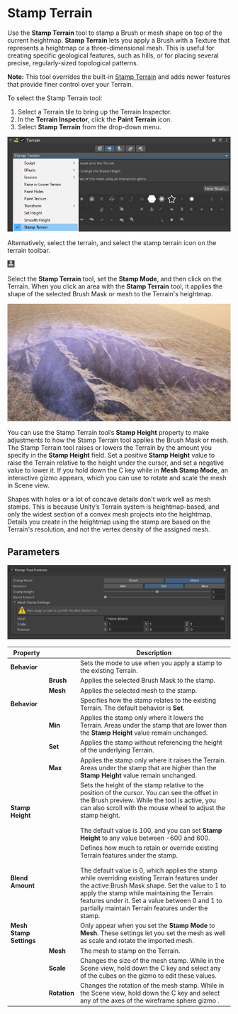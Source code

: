 # Stamp Terrain

Use the **Stamp Terrain** tool to stamp a Brush or mesh shape on top of the current heightmap. **Stamp Terrain** lets you apply a Brush with a Texture that represents a heightmap or a three-dimensional mesh. This is useful for creating specific geological features, such as hills, or for placing several precise, regularly-sized topological patterns.

**Note:** This tool overrides the built-in [Stamp Terrain](https://docs.unity3d.com/Manual/terrain-StampTerrain.html) and adds newer features that provide finer control over your Terrain.

To select the Stamp Terrain tool:
1. Select a Terrain tile to bring up the Terrain Inspector.
2. In the **Terrain Inspector**, click the **Paint Terrain** icon.
3. Select **Stamp Terrain** from the drop-down menu.

![Select the Stamp Terrain tool from the Inspector](images/2-70-stamp-terrain-01.png)

Alternatively, select the terrain, and select the stamp terrain icon on the terrain toolbar.

![Stamp terrain icon](images/Icons/Stamp.png)

Select the **Stamp Terrain** tool, set the **Stamp Mode**, and then click on the Terrain. When you click an area with the **Stamp Terrain** tool, it applies the shape of the selected Brush Mask or mesh to the Terrain's heightmap.

![The stamp terrain tool in use](images/2-70-stamp-terrain-02.png)

You can use the Stamp Terrain tool’s **Stamp Height** property to make adjustments to how the Stamp Terrain tool applies the Brush Mask or mesh. The Stamp Terrain tool raises or lowers the Terrain by the amount you specify in the **Stamp Height** field. Set a positive **Stamp Height** value to raise the Terrain relative to the height under the cursor, and set a negative value to lower it. If you hold down the C key while in **Mesh Stamp Mode**, an interactive gizmo appears, which you can use to rotate and scale the mesh in Scene view.

Shapes with holes or a lot of concave details don't work well as mesh stamps. This is because Unity’s Terrain system is heightmap-based, and only the widest section of a convex mesh projects into the heightmap. Details you create in the heightmap using the stamp are based on the Terrain's resolution, and not the vertex density of the assigned mesh.

## Parameters

![Stamp terrain control paramaters](images/2-70-stamp-terrain-03.png)

| **Property**            |               | **Description**                                                             |
| ----------------------- | ------------- | ----------------------------------------------------------------------------|
| **Behavior**            |               | Sets the mode to use when you apply a stamp to the existing Terrain. |
|                         | **Brush**     | Applies the selected Brush Mask to the stamp. |
|                         | **Mesh**      | Applies the selected mesh to the stamp. |
| **Behavior**            |               | Specifies how the stamp relates to the existing Terrain. The default behavior is **Set**. |
|                         | **Min**       | Applies the stamp only where it lowers the Terrain. Areas under the stamp that are lower than the **Stamp Height** value remain unchanged. |
|                         | **Set**       | Applies the stamp without referencing the height of the underlying Terrain. |
|                         | **Max**       | Applies the stamp only where it raises the Terrain. Areas under the stamp that are higher than the **Stamp Height** value remain unchanged. |
| **Stamp Height**        |               | Sets the height of the stamp relative to the position of the cursor. You can see the offset in the Brush preview. While the tool is active, you can also scroll with the mouse wheel to adjust the stamp height.<br /><br />The default value is 100, and you can set **Stamp Height** to any value between -600 and 600. |
| **Blend Amount**        |               | Defines how much to retain or override existing Terrain features under the stamp.<br /><br />The default value is 0, which applies the stamp while overriding existing Terrain features under the active Brush Mask shape. Set the value to 1 to apply the stamp while maintaining the Terrain features under it. Set a value between 0 and 1 to partially maintain Terrain features under the stamp. |
| **Mesh Stamp Settings** |               | Only appear when you set the **Stamp Mode** to **Mesh**. These settings let you set the mesh as well as scale and rotate the imported mesh. |
|                         | **Mesh**      | The mesh to stamp on the Terrain. |
|                         | **Scale**     | Changes the size of the mesh stamp. While in the Scene view, hold down the C key and select any of the cubes on the gizmo to edit these values. |
|                         | **Rotation**  | Changes the rotation of the mesh stamp. While in the Scene view, hold down the C key and select any of the axes of the wireframe sphere gizmo . |